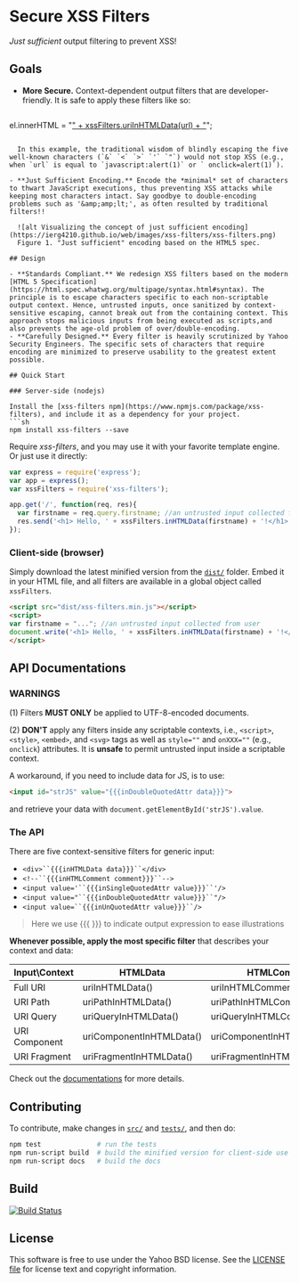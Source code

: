 Secure XSS Filters
=================
*Just sufficient* output filtering to prevent XSS!

## Goals

- **More Secure.** Context-dependent output filters that are developer-friendly. It is safe to apply these filters like so: 

  ```javascript
el.innerHTML = "<a href=" + xssFilters.uriInUnquotedAttr(url) + ">" 
                 + xssFilters.uriInHTMLData(url) + "</a>";
```

  In this example, the traditional wisdom of blindly escaping the five well-known characters (`&` `<` `>` `'` `"`) would not stop XSS (e.g., when `url` is equal to `javascript:alert(1)` or ` onclick=alert(1)`).

- **Just Sufficient Encoding.** Encode the *minimal* set of characters to thwart JavaScript executions, thus preventing XSS attacks while keeping most characters intact. Say goodbye to double-encoding problems such as '&amp;amp;lt;', as often resulted by traditional filters!!

  ![alt Visualizing the concept of just sufficient encoding](https://ierg4210.github.io/web/images/xss-filters/xss-filters.png)
  Figure 1. "Just sufficient" encoding based on the HTML5 spec.

## Design

- **Standards Compliant.** We redesign XSS filters based on the modern [HTML 5 Specification](https://html.spec.whatwg.org/multipage/syntax.html#syntax). The principle is to escape characters specific to each non-scriptable output context. Hence, untrusted inputs, once sanitized by context-sensitive escaping, cannot break out from the containing context. This approach stops malicious inputs from being executed as scripts,and also prevents the age-old problem of over/double-encoding.
- **Carefully Designed.** Every filter is heavily scrutinized by Yahoo Security Engineers. The specific sets of characters that require encoding are minimized to preserve usability to the greatest extent possible.

## Quick Start

### Server-side (nodejs)

Install the [xss-filters npm](https://www.npmjs.com/package/xss-filters), and include it as a dependency for your project.
```sh
npm install xss-filters --save
```

Require *xss-filters*, and you may use it with your favorite template engine. Or just use it directly:

```javascript
var express = require('express');
var app = express();
var xssFilters = require('xss-filters');

app.get('/', function(req, res){
  var firstname = req.query.firstname; //an untrusted input collected from user
  res.send('<h1> Hello, ' + xssFilters.inHTMLData(firstname) + '!</h1>');
});
```

### Client-side (browser)

Simply download the latest minified version from the [`dist/`](./dist) folder. Embed it in your HTML file, and all filters are available in a global object called `xssFilters`.

```html
<script src="dist/xss-filters.min.js"></script>
<script>
var firstname = "..."; //an untrusted input collected from user
document.write('<h1> Hello, ' + xssFilters.inHTMLData(firstname) + '!</h1>')
</script>
```

API Documentations
-------

### WARNINGS

(1) Filters **MUST ONLY** be applied to UTF-8-encoded documents.

(2) **DON'T** apply any filters inside any scriptable contexts, i.e., `<script>`, `<style>`, `<embed>`, and `<svg>` tags as well as `style=""` and `onXXX=""` (e.g., `onclick`) attributes. It is **unsafe** to permit untrusted input inside a scriptable context. 

A workaround, if you need to include data for JS, is to use:
```html
<input id="strJS" value="{{{inDoubleQuotedAttr data}}}">
```
and retrieve your data with `document.getElementById('strJS').value`.

### The API

There are five context-sensitive filters for generic input:
 - `<div>``{{{inHTMLData data}}}``</div>`
 - `<!--``{{{inHTMLComment comment}}}``-->`
 - `<input value='``{{{inSingleQuotedAttr value}}}``'/>`
 - `<input value="``{{{inDoubleQuotedAttr value}}}``"/>`
 - `<input value=``{{{inUnQuotedAttr value}}}``/>`

> Here we use {{{ }}} to indicate output expression to ease illustrations

**Whenever possible, apply the most specific filter** that describes your context and data:

| Input\Context | HTMLData | HTMLComment | SingleQuotedAttr | DoubleQuotedAttr | UnQuotedAttr |
| -------- | -------- | -------- | -------- | -------- | -------- |
| Full URI | uriInHTMLData() | uriInHTMLComment() | uriInSingleQuotedAttr() | uriInDoubleQuotedAttr() | uriInUnQuotedAttr() |
| URI Path | uriPathInHTMLData() | uriPathInHTMLComment() | uriPathInSingleQuotedAttr() | uriPathInDoubleQuotedAttr() | uriPathInUnQuotedAttr() |
| URI Query | uriQueryInHTMLData() | uriQueryInHTMLComment() | uriQueryInSingleQuotedAttr() | uriQueryInDoubleQuotedAttr() | uriQueryInUnQuotedAttr() |
| URI Component | uriComponentInHTMLData() | uriComponentInHTMLComment() | uriComponentInSingleQuotedAttr() | uriComponentInDoubleQuotedAttr() | uriComponentInUnQuotedAttr() |
| URI Fragment | uriFragmentInHTMLData() | uriFragmentInHTMLComment() | uriFragmentInSingleQuotedAttr() | uriFragmentInDoubleQuotedAttr() | uriFragmentInUnQuotedAttr() |

Check out the [documentations](../../wiki) for more details.



Contributing
-------
To contribute, make changes in [`src/`](./src) and [`tests/`](./tests), and then do:
```sh
npm test              # run the tests
npm run-script build  # build the minified version for client-side use
npm run-script docs   # build the docs
```

Build
-----
[![Build Status](https://travis-ci.org/yahoo/xss-filters.svg?branch=master)](https://travis-ci.org/yahoo/xss-filters)

License
-------

This software is free to use under the Yahoo BSD license.
See the [LICENSE file](./LICENSE) for license text and copyright information.
